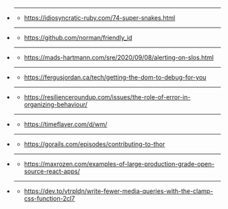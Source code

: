 - ****
  - https://idiosyncratic-ruby.com/74-super-snakes.html
- ****
  - https://github.com/norman/friendly_id
- ****
  - https://mads-hartmann.com/sre/2020/09/08/alerting-on-slos.html
- ****
  - https://fergusjordan.ca/tech/getting-the-dom-to-debug-for-you
- ****
  - https://resilienceroundup.com/issues/the-role-of-error-in-organizing-behaviour/
- ****
  - https://timeflayer.com/d/wm/
- ****
  - https://gorails.com/episodes/contributing-to-thor
- ****
  - https://maxrozen.com/examples-of-large-production-grade-open-source-react-apps/
- ****
  - https://dev.to/vtrpldn/write-fewer-media-queries-with-the-clamp-css-function-2cl7